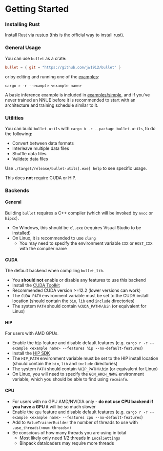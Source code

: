 # Getting Started

### Installing Rust

Install Rust via [rustup](https://www.rust-lang.org/tools/install) (this is the official way to install rust).

### General Usage

You can use `bullet` as a crate:
```toml
bullet = { git = "https://github.com/jw1912/bullet" }
```
or by editing and running one of the [examples](https://github.com/jw1912/bullet/tree/main/examples):
```
cargo r -r --example <example name>
```

A basic inference example is included in [examples/simple](https://github.com/jw1912/bullet/tree/main/examples/simple.rs), and if you've never
trained an NNUE before it is recommended to start with an architecture and training schedule similar to it.

### Utilities

You can build `bullet-utils` with `cargo b -r --package bullet-utils`, to do the following:
- Convert between data formats
- Interleave multiple data files
- Shuffle data files
- Validate data files

Use `./target/release/bullet-utils[.exe] help` to see specific usage.

This does **not** require CUDA or HIP.

### Backends

#### General
Building `bullet` requires a C++ compiler (which will be invoked by `nvcc` or `hipcc`).
- On Windows, this should be `cl.exe` (requires Visual Studio to be installed)
- On Linux, it is recommended to use `clang`
    - You may need to specify the environment variable `CXX` or `HOST_CXX` with the compiler name

#### CUDA
The default backend when compiling `bullet_lib`.
- You **should not** enable or disable any features to use this backend
- Install the [CUDA Toolkit](https://developer.nvidia.com/cuda-toolkit)
- Recommended CUDA version >=12.2 (lower versions can work)
- The `CUDA_PATH` environment variable must be set to the CUDA install location (should contain the `bin`, `lib` and `include` directories)
- The system `PATH` should contain `%CUDA_PATH%\bin` (or equivalent for Linux)

#### HIP
For users with AMD GPUs.
- Enable the `hip` feature and disable default features (e.g. `cargo r -r --example <example name> --features hip --no-default-features`)
- Install the [HIP SDK](https://rocm.docs.amd.com/projects/install-on-windows/en/latest/how-to/install.html)
- The `HIP_PATH` environment variable must be set to the HIP install location (should contain the `bin`, `lib` and `include` directories)
- The system `PATH` should contain `%HIP_PATH%\bin` (or equivalent for Linux)
- On Linux, you will need to specify the `GCN_ARCH_NAME` environment variable, which you should be able to find using `rocminfo`.

#### CPU
- For users with no GPU AMD/NVIDIA only - **do not use CPU backend if you have a GPU** it will be so much slower
- Enable the `cpu` feature and disable default features (e.g. `cargo r -r --example <example name> --features cpu --no-default-features`)
- Add to `ValueTrainerBuilder` the number of threads to use with `.use_threads(<num threads>)`
- Be conscious of how many threads you are using in total
    - Most likely only need 1/2 threads in `LocalSettings`
    - Binpack dataloaders may require more threads
